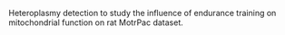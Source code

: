 Heteroplasmy detection to study the influence of endurance training on mitochondrial function on rat MotrPac dataset. 
